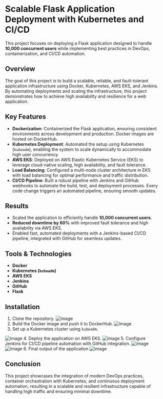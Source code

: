 # Scalable Flask Application Deployment with Kubernetes and CI/CD

This project focuses on deploying a Flask application designed to handle **10,000 concurrent users** while implementing best practices in DevOps, containerization, and CI/CD automation.

## Overview

The goal of this project is to build a scalable, reliable, and fault-tolerant application infrastructure using Docker, Kubernetes, AWS EKS, and Jenkins. By automating deployments and scaling the infrastructure, this project demonstrates how to achieve high availability and resilience for a web application.

## Key Features

- **Dockerization**: Containerized the Flask application, ensuring consistent environments across development and production. Docker images are hosted on DockerHub.
- **Kubernetes Deployment**: Automated the setup using Kubernetes (`kubeadm`), enabling the system to scale dynamically to accommodate high user concurrency.
- **AWS EKS**: Deployed on AWS Elastic Kubernetes Service (EKS) to leverage cloud-native scaling, high availability, and fault tolerance.
- **Load Balancing**: Configured a multi-node cluster architecture in EKS with load balancing for optimal performance and traffic distribution.
- **CI/CD Pipeline**: Built a robust pipeline with Jenkins and GitHub webhooks to automate the build, test, and deployment processes. Every code change triggers an automated pipeline, ensuring smooth updates.

## Results

- Scaled the application to efficiently handle **10,000 concurrent users**.
- **Reduced downtime by 60%** with improved fault tolerance and high availability via AWS EKS.
- Enabled fast, automated deployments with a Jenkins-based CI/CD pipeline, integrated with GitHub for seamless updates.

## Tools & Technologies

- **Docker**
- **Kubernetes (`kubeadm`)**
- **AWS EKS**
- **Jenkins**
- **GitHub**
- **Flask**

## Installation

1. Clone the repository.
![image](https://github.com/user-attachments/assets/335ed089-5521-4303-9b05-dd4511348c3f)
2. Build the Docker image and push it to DockerHub.
![image](https://github.com/user-attachments/assets/7200af6d-54bf-43e8-aa6e-2e50caeaca4c)
3. Set up a Kubernetes cluster using `kubeadm`.

![image](https://github.com/user-attachments/assets/a8a12b6c-86a9-42e9-9ba5-139b358bd4f3)
4. Deploy the application on AWS EKS.
![image](https://github.com/user-attachments/assets/e9428918-e330-4891-9b75-8ad5879b9f6a)
5. Configure Jenkins for CI/CD pipeline automation with GitHub integration.
![image](https://github.com/user-attachments/assets/14d31f77-e79d-4780-a07e-e4c986fe30ca)
![image](https://github.com/user-attachments/assets/cca54cd5-908c-4fee-8b31-8178ddeda8de)
6. Final output of the application
![image](https://github.com/user-attachments/assets/405281dc-0395-4d93-ad9a-d7ba65ee2ba7)


## Conclusion

This project showcases the integration of modern DevOps practices, container orchestration with Kubernetes, and continuous deployment automation, resulting in a scalable and resilient infrastructure capable of handling high traffic and ensuring minimal downtime.
